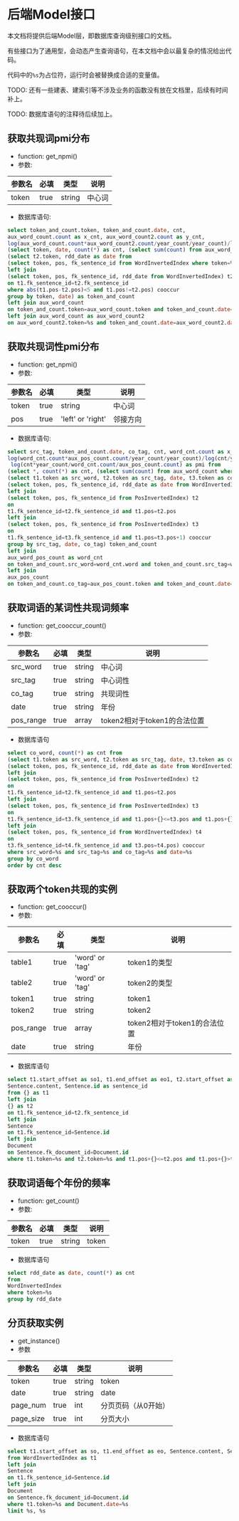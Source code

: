 # 后端Model接口

本文档将提供后端Model层，即数据库查询级别接口的文档。

有些接口为了通用型，会动态产生查询语句，在本文档中会以最复杂的情况给出代码。

代码中的`%s`为占位符，运行时会被替换成合适的变量值。

TODO: 还有一些建表、建索引等不涉及业务的函数没有放在文档里，后续有时间补上。

TODO: 数据库语句的注释待后续加上。

## 获取共现词pmi分布

* function: get_npmi()
* 参数:

| 参数名      | 必填   | 类型   | 说明          |
| ---------- | ----- | ------ | ------------ |
| token  | true  | string | 中心词         |

* 数据库语句:
```SQL
select token_and_count.token, token_and_count.date, cnt,
aux_word_count.count as x_cnt, aux_word_count2.count as y_cnt,
log(aux_word_count.count*aux_word_count2.count/year_count/year_count)/log(cnt/year_count)-1 as npmi from
(select token, date, count(*) as cnt, (select sum(count) from aux_word_count where date=date) as year_count from
(select t2.token, rdd_date as date from
(select token, pos, fk_sentence_id from WordInvertedIndex where token=%s) t1
left join
(select token, pos, fk_sentence_id, rdd_date from WordInvertedIndex) t2
on t1.fk_sentence_id=t2.fk_sentence_id
where abs(t1.pos-t2.pos)<5 and t1.pos!=t2.pos) cooccur
group by token, date) as token_and_count
left join aux_word_count
on token_and_count.token=aux_word_count.token and token_and_count.date=aux_word_count.date
left join aux_word_count as aux_word_count2
on aux_word_count2.token=%s and token_and_count.date=aux_word_count2.date
```

## 获取共现词性pmi分布

* function: get_npmi()
* 参数:

| 参数名      | 必填   | 类型   | 说明          |
| ---------- | ----- | ------ | ------------ |
| token  | true  | string | 中心词         |
| pos  | true  | 'left' or 'right' | 邻接方向         |

* 数据库语句:
```SQL
select src_tag, token_and_count.date, co_tag, cnt, word_cnt.count as x_cnt, aux_pos_count.count as y_cnt,
log(word_cnt.count*aux_pos_count.count/year_count/year_count)/log(cnt/year_count)-1 as npmi,
 log(cnt*year_count/word_cnt.count/aux_pos_count.count) as pmi from
(select *, count(*) as cnt, (select sum(count) from aux_word_count where date=date) as year_count from
(select t1.token as src_word, t2.token as src_tag, date, t3.token as co_tag from
(select token, pos, fk_sentence_id, rdd_date as date from WordInvertedIndex where token=%s) t1
left join
(select token, pos, fk_sentence_id from PosInvertedIndex) t2
on
t1.fk_sentence_id=t2.fk_sentence_id and t1.pos=t2.pos
left join
(select token, pos, fk_sentence_id from PosInvertedIndex) t3
on
t1.fk_sentence_id=t3.fk_sentence_id and t1.pos=t3.pos+1) cooccur
group by src_tag, date, co_tag) token_and_count
left join
aux_word_pos_count as word_cnt
on token_and_count.src_word=word_cnt.word and token_and_count.src_tag=word_cnt.tag and token_and_count.date=word_cnt.date
left join
aux_pos_count
on token_and_count.co_tag=aux_pos_count.token and token_and_count.date=aux_pos_count.date
```

## 获取词语的某词性共现词频率

* function: get_cooccur_count()
* 参数:

| 参数名      | 必填   | 类型   | 说明          |
| ---------- | ----- | ------ | ------------ |
| src_word  | true  | string | 中心词         |
| src_tag  | true  | string | 中心词性         |
| co_tag  | true  | string | 共现词性         |
| date  | true  | string | 年份         |
| pos_range  | true  | array | token2相对于token1的合法位置         |

* 数据库语句
```SQL
select co_word, count(*) as cnt from
(select t1.token as src_word, t2.token as src_tag, date, t3.token as co_tag, t4.token as co_word from
(select token, pos, fk_sentence_id, rdd_date as date from WordInvertedIndex) t1
left join
(select token, pos, fk_sentence_id from PosInvertedIndex) t2
on
t1.fk_sentence_id=t2.fk_sentence_id and t1.pos=t2.pos
left join
(select token, pos, fk_sentence_id from PosInvertedIndex) t3
on
t1.fk_sentence_id=t3.fk_sentence_id and t1.pos+{}<=t3.pos and t1.pos+{}>t3.pos and t1.pos != t3.pos
left join
(select token, pos, fk_sentence_id from WordInvertedIndex) t4
on
t3.fk_sentence_id=t4.fk_sentence_id and t3.pos=t4.pos) cooccur
where src_word=%s and src_tag=%s and co_tag=%s and date=%s
group by co_word
order by cnt desc
```

## 获取两个token共现的实例

* function: get_cooccur()
* 参数:

| 参数名      | 必填   | 类型   | 说明          |
| ---------- | ----- | ------ | ------------ |
| table1  | true  | 'word' or 'tag' | token1的类型         |
| table2  | true  | 'word' or 'tag' | token2的类型         |
| token1  | true  | string | token1         |
| token2  | true  | string | token2         |
| pos_range  | true  | array | token2相对于token1的合法位置         |
| date  | true  | string | 年份         |

* 数据库语句
```SQL
select t1.start_offset as so1, t1.end_offset as eo1, t2.start_offset as so2, t2.end_offset as eo2,
Sentence.content, Sentence.id as sentence_id
from {} as t1
left join
{} as t2
on t1.fk_sentence_id=t2.fk_sentence_id
left join
Sentence
on t1.fk_sentence_id=Sentence.id
left join
Document
on Sentence.fk_document_id=Document.id
where t1.token=%s and t2.token=%s and t1.pos+{}<=t2.pos and t1.pos+{}>t2.pos and t1.pos != t2.pos and Document.date=%s
```

## 获取词语每个年份的频率

* function: get_count()
* 参数:

| 参数名      | 必填   | 类型   | 说明          |
| ---------- | ----- | ------ | ------------ |
| token  | true  | string | token         |

* 数据库语句
```SQL
select rdd_date as date, count(*) as cnt
from
WordInvertedIndex
where token=%s
group by rdd_date
```

## 分页获取实例

* get_instance()
* 参数

| 参数名      | 必填   | 类型   | 说明          |
| ---------- | ----- | ------ | ------------ |
| token  | true  | string | token         |
| date  | true  | string | date         |
| page_num  | true  | int | 分页页码（从0开始）         |
| page_size  | true  | int | 分页大小         |

* 数据库语句
```SQL
select t1.start_offset as so, t1.end_offset as eo, Sentence.content, Sentence.id as sentence_id
from WordInvertedIndex as t1
left join
Sentence
on t1.fk_sentence_id=Sentence.id
left join
Document
on Sentence.fk_document_id=Document.id
where t1.token=%s and Document.date=%s
limit %s, %s
```
